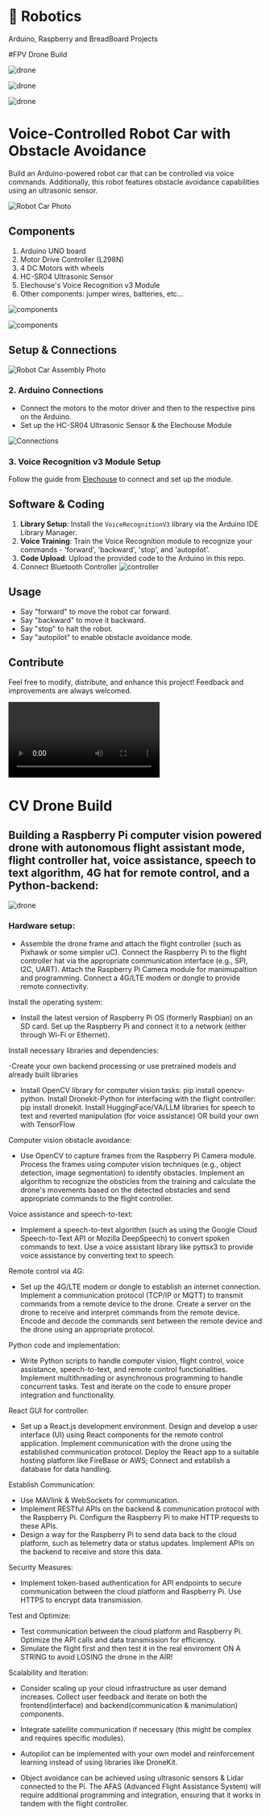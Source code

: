 # 🤖  Robotics
Arduino, Raspberry and BreadBoard Projects

#FPV Drone Build

![drone](imgfpv0.png)

![drone](imgfpv1.png)

![drone](imgfpv2.png)

# Voice-Controlled Robot Car with Obstacle Avoidance

Build an Arduino-powered robot car that can be controlled via voice commands. Additionally, this robot features obstacle avoidance capabilities using an ultrasonic sensor.

![Robot Car Photo](robot1.png)

## Components
1. Arduino UNO board
2. Motor Drive Controller (L298N)
3. 4 DC Motors with wheels
4. HC-SR04 Ultrasonic Sensor
5. Elechouse's Voice Recognition v3 Module
6. Other components: jumper wires, batteries, etc...

![components](img2.png)

![components](img3.jpeg)

## Setup & Connections


![Robot Car Assembly Photo](img4.jpg)

### 2. Arduino Connections
- Connect the motors to the motor driver and then to the respective pins on the Arduino.
- Set up the HC-SR04 Ultrasonic Sensor & the Elechouse Module

![Connections](connections.png)

### 3. Voice Recognition v3 Module Setup
Follow the guide from [Elechouse](https://www.elechouse.com/product/speak-recognition-voice-recognition-module-v3/) to connect and set up the module.

## Software & Coding

1. **Library Setup**: Install the `VoiceRecognitionV3` library via the Arduino IDE Library Manager.
2. **Voice Training**: Train the Voice Recognition module to recognize your commands - 'forward', 'backward', 'stop', and 'autopilot'.
3. **Code Upload**: Upload the provided code to the Arduino in this repo.
4. Connect Bluetooth Controller
![controller](connect_bl_control.png)

## Usage

- Say "forward" to move the robot car forward.
- Say "backward" to move it backward.
- Say "stop" to halt the robot.
- Say "autopilot" to enable obstacle avoidance mode.

## Contribute
Feel free to modify, distribute, and enhance this project! Feedback and improvements are always welcomed.

![video](video1.mov)

# CV Drone Build

## Building a Raspberry Pi computer vision powered drone with autonomous flight assistant mode, flight controller hat, voice assistance, speech to text algorithm, 4G hat for remote control, and a Python-backend:


![drone](img10.png)



### Hardware setup:

- Assemble the drone frame and attach the flight controller (such as Pixhawk or some simpler uC).
Connect the Raspberry Pi to the flight controller hat via the appropriate communication interface (e.g., SPI, I2C, UART).
Attach the Raspberry Pi Camera module for manimupaltion and programming.
Connect a 4G/LTE modem or dongle to provide remote connectivity.

Install the operating system:

- Install the latest version of Raspberry Pi OS (formerly Raspbian) on an SD card.
Set up the Raspberry Pi and connect it to a network (either through Wi-Fi or Ethernet).

Install necessary libraries and dependencies:

-Create your own backend processing or use pretrained models and already built libraries
- Install OpenCV library for computer vision tasks: pip install opencv-python.
Install Dronekit-Python for interfacing with the flight controller: pip install dronekit.
Install HuggingFace/VA/LLM libraries for speech to text and reverted manipulation (for voice assistance) OR build your own with TensorFlow

Computer vision obstacle avoidance:

- Use OpenCV to capture frames from the Raspberry Pi Camera module.
Process the frames using computer vision techniques (e.g., object detection, image segmentation) to identify obstacles.
Implement an algorithm to recognize the obsticles from the training and calculate the drone's movements based on the detected obstacles and send appropriate commands to the flight controller.

Voice assistance and speech-to-text:

- Implement a speech-to-text algorithm (such as using the Google Cloud Speech-to-Text API or Mozilla DeepSpeech) to convert spoken commands to text.
Use a voice assistant library like pyttsx3 to provide voice assistance by converting text to speech.

Remote control via 4G:

- Set up the 4G/LTE modem or dongle to establish an internet connection.
Implement a communication protocol (TCP/IP or MQTT) to transmit commands from a remote device to the drone.
Create a server on the drone to receive and interpret commands from the remote device.
Encode and decode the commands sent between the remote device and the drone using an appropriate protocol.

Python code and implementation:

- Write Python scripts to handle computer vision, flight control, voice assistance, speech-to-text, and remote control functionalities.
Implement multithreading or asynchronous programming to handle concurrent tasks.
Test and iterate on the code to ensure proper integration and functionality.

React GUI for controller:

- Set up a React.js development environment.
Design and develop a user interface (UI) using React components for the remote control application.
Implement communication with the drone using the established communication protocol.
Deploy the React app to a suitable hosting platform like FireBase or AWS; Connect and establish a database for data handling.

Establish Communication:

- Use MAVlink & WebSockets for communication.
- Implement RESTful APIs on the backend & communication protocol with the Raspberry Pi.
Configure the Raspberry Pi to make HTTP requests to these APIs.
- Design a way for the Raspberry Pi to send data back to the cloud platform, such as telemetry data or status updates.
Implement APIs on the backend to receive and store this data.

Security Measures:

- Implement token-based authentication for API endpoints to secure communication between the cloud platform and Raspberry Pi.
Use HTTPS to encrypt data transmission.

Test and Optimize:

- Test communication between the cloud platform and Raspberry Pi.
Optimize the API calls and data transmission for efficiency.
- Simulate the flight first and then test it in the real enviroment ON A STRING to avoid LOSING the drone in the AIR!

Scalability and Iteration:

- Consider scaling up your cloud infrastructure as user demand increases.
Collect user feedback and iterate on both the frontend(interface) and backend(communication & manimulation) components.

- Integrate satellite communication if necessary (this might be complex and requires specific modules).
- Autopilot can be implemented with your own model and reinforcement learning instead of using libraries like DroneKit.
- Object avoidance can be achieved using ultrasonic sensors & Lidar connected to the Pi. The AFAS (Advanced Flight Assistance System) will require additional programming and integration, ensuring that it works in tandem with the flight controller.
